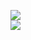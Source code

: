 [![](https://img.shields.io/badge/Made%20With-Github%20Spray-lightgrey.svg?style=for-the-badge&logo=github)](https://github.com/Annihil/github-spray#2299)  
[![](https://i.imgur.com/2DrTn0Z.gif)](https://github.com/Annihil/github-spray)
